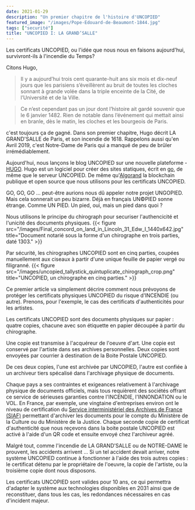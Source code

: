 ```yaml
---
date: 2021-01-29
description: "Un premier chapitre de l'histoire d'UNCOPIED"
featured_image: "/images/Pope-Edouard-de-Beaumont-1844.jpg"
tags: ["securité"]
title: "UNCOPIED I: LA GRAND’SALLE"
---
```


Les certificats UNCOPIED, ou l'idée que nous nous en faisons aujourd'hui, survivront-ils à l'incendie du Temps? 

Citons Hugo,

>Il y a aujourd’hui trois cent quarante-huit ans six mois et dix-neuf jours que les parisiens s’éveillèrent au bruit de toutes les cloches sonnant à grande volée dans la triple enceinte de la Cité, de l’Université et de la Ville.

>Ce n’est cependant pas un jour dont l’histoire ait gardé souvenir que le 6 janvier 1482. Rien de notable dans l’événement qui mettait ainsi en branle, dès le matin, les cloches et les bourgeois de Paris.

c'est toujours ça de gagné. Dans son premier chapitre, Hugo décrit LA GRAND'SALLE de Paris, 
et son incendie de 1618. Rappelons aussi qu'en Avril 2019, c'est Notre-Dame de Paris qui a manqué de peu de 
brûler irrémédiablement. 

Aujourd'hui, nous lançons le blog UNCOPIED sur une nouvelle plateforme - [HUGO](https://gohugo.io/).
Hugo est un logiciel pour créer des sites statiques, écrit en [go](https://golang.org/), de même que le serveur UNCOPIED. 
De même qu'[Algorand](https://www.algorand.com/) la blockchain publique et open source que nous utilisons pour les certificats UNCOPIED.

GO, GO, GO ... peut-être aurions nous dû appeler notre projet UNGOPIED. Mais cela sonnerait un peu bizarre. Déjà en français UN©PIED 
sonne étrange. Comme UN PIED. Un pied, oui, mais un pied dans quoi ? 

Nous utilisons le principe du chirograph pour securiser l'authencicité et l'unicité des documents physiques.
{{< figure src="/images/Final_concord_on_land_in_Lincoln_31_Edw_I_1440x642.jpg" title="Document notarié sous la forme d'un chirographe en trois parties, daté 1303." >}}

Par sécurité, les chirographes UNCOPIED sont en cinq parties, coupées manuellement aux ciseaux à partir d'une unique feuille de papier vergé ou 
filigranné. 
{{< figure src="/images/uncopied_tallystick_quintuplicate_chirograph_crop.png" title="UNCOPIED, un chirographe en cinq parties." >}}

Ce premier article va simplement décrire comment nous prévoyons de protéger les certificats physiques UNCOPIED du risque d'INCENDIE (ou autre). 
Prenons, pour l'exemple, le cas des certificats d'authenticités pour les artistes. 

Les certificats UNCOPIED sont des documents physiques sur papier : quatre copies, chacune avec son étiquette en papier découpée à partir 
du chirographe. 

Une copie est transmise à l'acquéreur de l'oeuvre d'art. Une copie est conservé par l'artiste dans ses archives personnelles. Deux copies sont
envoyées par courrier à destination de la Boite Postale UNCOPIED.

De ces deux copies, l'une est archivée par UNCOPIED, l'autre est confiée à un archiveur tiers spécalisé dans l'archivage physique de documents. 

Chaque pays a ses contraintes et exigeances relativement à l'archivage physique de documents officiels, mais tous requièrent des sociétés 
offrant ce service de sérieuses garanties contre l'INCENDIE, l'INNONDATION ou le VOL. En France, par exemple, une vingtaine d'entreprises environ
ont le niveau de certification du [Service interministériel des Archives de France (SIAF)](https://francearchives.fr/fr/article/26287438) permettant 
d'archiver les documents pour le compte du Ministère de la Culture ou du Ministère de la Justice. 
Chaque seconde copie de certificat d'authenticité que nous reçevons dans la boite postale UNCOPIED est activé à l'aide d'un QR code et ensuite
envoyé chez l'archiveur agréé. 

Malgré tout, comme l'incendie de LA GRAND’SALLE ou de NOTRE-DAME le prouvent, les accidents arrivent ... Si un tel accident devait arriver, 
notre système UNCOPIED continue à fonctionner à l'aide des trois autres copies : le certificat détenu par le propriétaire de l'oeuvre, la copie de l'artiste,
ou la troisième copie dont nous disposons. 

Les certificats UNCOPIED sont valides pour 10 ans, ce qui permettra d'adapter le système aux technologies disponibles en 2031 ainsi que de reconstituer,
dans tous les cas, les redondances nécessaires en cas d'incident majeur.

